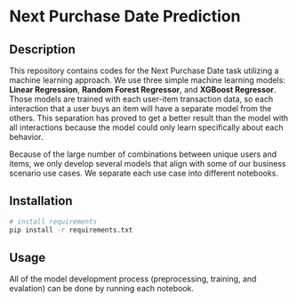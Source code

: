 # Next Purchase Date Prediction

## Description

This repository contains codes for the Next Purchase Date task utilizing a machine learning approach. We use three simple machine learning models: **Linear Regression**, **Random Forest Regressor**, and **XGBoost Regressor**. Those models are trained with each user-item transaction data, so each interaction that a user buys an item will have a separate model from the others. This separation has proved to get a better result than the model with all interactions because the model could only learn specifically about each behavior. 

Because of the large number of combinations between unique users and items, we only develop several models that align with some of our business scenario use cases. We separate each use case into different notebooks. 

## Installation

```bash
# install requirements
pip install -r requirements.txt
```

## Usage 

All of the model development process (preprocessing, training, and evalation) can be done by running each notebook.